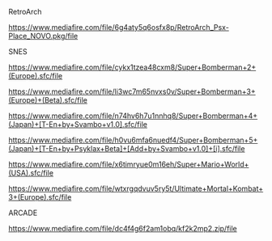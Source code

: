 RetroArch

https://www.mediafire.com/file/6g4aty5q6osfx8p/RetroArch_Psx-Place_NOVO.pkg/file

SNES

https://www.mediafire.com/file/cykx1tzea48cxm8/Super+Bomberman+2+(Europe).sfc/file

https://www.mediafire.com/file/li3wc7m65nvxs0v/Super+Bomberman+3+(Europe)+(Beta).sfc/file

https://www.mediafire.com/file/n74hv6h7u1nnhq8/Super+Bomberman+4+(Japan)+[T-En+by+Svambo+v1.0].sfc/file

https://www.mediafire.com/file/h0vu6mfa6nuedf4/Super+Bomberman+5+(Japan)+[T-En+by+Psyklax+Beta]+[Add+by+Svambo+v1.0]+[i].sfc/file

https://www.mediafire.com/file/x6timryue0m16eh/Super+Mario+World+(USA).sfc/file

https://www.mediafire.com/file/wtxrgqdvuv5ry5t/Ultimate+Mortal+Kombat+3+(Europe).sfc/file

ARCADE

https://www.mediafire.com/file/dc4f4g6f2am1obq/kf2k2mp2.zip/file
